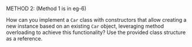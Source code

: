 METHOD 2: (Method 1 is in eg-6)

How can you implement a `Car` class with constructors that allow creating a new instance based on an existing `Car` object, leveraging method overloading to achieve this functionality? Use the provided class structure as a reference.